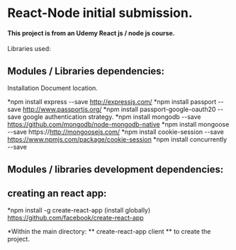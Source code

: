 # React-Node initial submission.

#### This project is from an Udemy React js / node js course.

Libraries used:

## Modules / Libraries dependencies:

Installation                                                                Document location.

*npm install express --save                                                  http://expressjs.com/
*npm install passport --save                                                 http://www.passportjs.org/
*npm install passport-google-oauth20 --save            google authentication strategy.
*npm install mongodb --save                                                  https://github.com/mongodb/node-mongodb-native
*npm install mongoose --save                                                 https://http://mongoosejs.com/
*npm install cookie-session --save                                           https://www.npmjs.com/package/cookie-session
*npm install concurrently --save



## Modules / libraries development dependencies:


## creating an react app:
*npm install -g create-react-app                       (install globally)    https://github.com/facebook/create-react-app

*Within the main directory: ** create-react-app client ** to create the project. 

